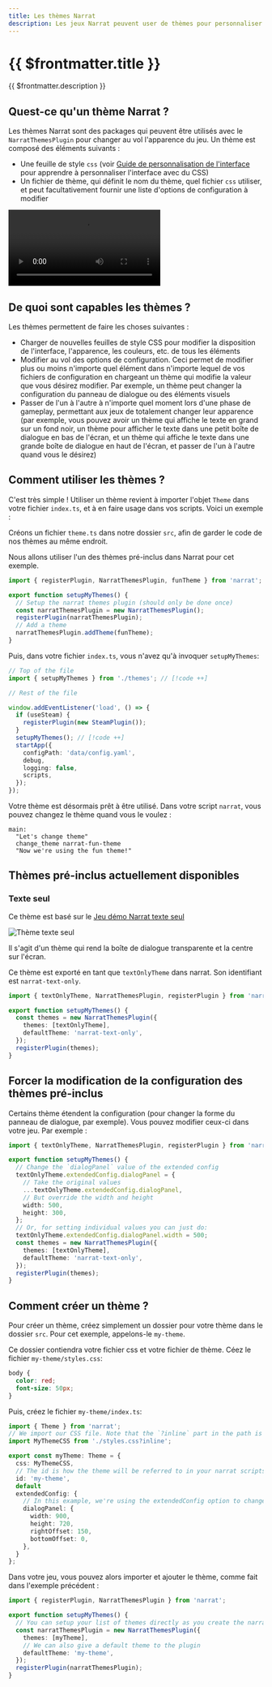 ```yaml
---
title: Les thèmes Narrat
description: Les jeux Narrat peuvent user de thèmes pour personnaliser l'apparence et la disposition des éléments du jeu, et peuvent passer d'un thème à l'autre pendant les phases de gameplay
---
```


# {{ $frontmatter.title }}

{{ $frontmatter.description }}

## Quest-ce qu'un thème Narrat ?

Les thèmes Narrat sont des packages qui peuvent être utilisés avec le `NarratThemesPlugin` pour changer au vol l'apparence du jeu. Un thème est composé des éléments suivants :

- Une feuille de style `css` (voir [Guide de personnalisation de l'interface](/guides/customising-ui.md) pour apprendre à personnaliser l'interface avec du CSS)
- Un fichier de thème, qui définit le nom du thème, quel fichier `css` utiliser, et peut facultativement fournir une liste d'options de configuration à modifier

<video controls="controls" src="/guides/themes/narrat-themes.mp4" type="video/mp4" autoplay="true"></video>

## De quoi sont capables les thèmes ?

Les thèmes permettent de faire les choses suivantes :

- Charger de nouvelles feuilles de style CSS pour modifier la disposition de l'interface, l'apparence, les couleurs, etc. de tous les éléments
- Modifier au vol des options de configuration. Ceci permet de modifier plus ou moins n'importe quel élément dans n'importe lequel de vos fichiers de configuration en chargeant un thème qui modifie la valeur que vous désirez modifier. Par exemple, un thème peut changer la configuration du panneau de dialogue ou des éléments visuels
- Passer de l'un à l'autre à n'importe quel moment lors d'une phase de gameplay, permettant aux jeux de totalement changer leur apparence (par exemple, vous pouvez avoir un thème qui affiche le texte en grand sur un fond noir, un thème pour afficher le texte dans une petit boîte de dialogue en bas de l'écran, et un thème qui affiche le texte dans une grande boîte de dialogue en haut de l'écran, et passer de l'un à l'autre quand vous le désirez)

## Comment utiliser les thèmes ?

C'est très simple ! Utiliser un thème revient à importer l'objet `Theme` dans votre fichier `index.ts`, et à en faire usage dans vos scripts. Voici un exemple :

Créons un fichier `theme.ts` dans notre dossier `src`, afin de garder le code de nos thèmes au même endroit.

Nous allons utiliser l'un des thèmes pré-inclus dans Narrat pour cet exemple.

```ts
import { registerPlugin, NarratThemesPlugin, funTheme } from 'narrat';

export function setupMyThemes() {
  // Setup the narrat themes plugin (should only be done once)
  const narratThemesPlugin = new NarratThemesPlugin();
  registerPlugin(narratThemesPlugin);
  // Add a theme
  narratThemesPlugin.addTheme(funTheme);
}
```

Puis, dans votre fichier `index.ts`, vous n'avez qu'à invoquer `setupMyThemes`:

```ts
// Top of the file
import { setupMyThemes } from './themes'; // [!code ++]

// Rest of the file

window.addEventListener('load', () => {
  if (useSteam) {
    registerPlugin(new SteamPlugin());
  }
  setupMyThemes(); // [!code ++]
  startApp({
    configPath: 'data/config.yaml',
    debug,
    logging: false,
    scripts,
  });
});
```

Votre thème est désormais prêt à être utilisé. Dans votre script `narrat`, vous pouvez changez le thème quand vous le voulez :

```narrat
main:
  "Let's change theme"
  change_theme narrat-fun-theme
  "Now we're using the fun theme!"
```

## Thèmes pré-inclus actuellement disponibles

### Texte seul

Ce thème est basé sur le [Jeu démo Narrat texte seul](https://github.com/liana-p/narrat-examples/tree/main/text-only)

![Thème texte seul](/guides/themes/text-only.png)

Il s'agit d'un thème qui rend la boîte de dialogue transparente et la centre sur l'écran.

Ce thème est exporté en tant que `textOnlyTheme` dans narrat. Son identifiant est `narrat-text-only`.

```ts
import { textOnlyTheme, NarratThemesPlugin, registerPlugin } from 'narrat';

export function setupMyThemes() {
  const themes = new NarratThemesPlugin({
    themes: [textOnlyTheme],
    defaultTheme: 'narrat-text-only',
  });
  registerPlugin(themes);
}
```

## Forcer la modification de la configuration des thèmes pré-inclus

Certains thème étendent la configuration (pour changer la forme du panneau de dialogue, par exemple). Vous pouvez modifier ceux-ci dans votre jeu. Par exemple :

```ts
import { textOnlyTheme, NarratThemesPlugin, registerPlugin } from 'narrat';

export function setupMyThemes() {
  // Change the `dialogPanel` value of the extended config
  textOnlyTheme.extendedConfig.dialogPanel = {
    // Take the original values
    ...textOnlyTheme.extendedConfig.dialogPanel,
    // But override the width and height
    width: 500,
    height: 300,
  };
  // Or, for setting individual values you can just do:
  textOnlyTheme.extendedConfig.dialogPanel.width = 500;
  const themes = new NarratThemesPlugin({
    themes: [textOnlyTheme],
    defaultTheme: 'narrat-text-only',
  });
  registerPlugin(themes);
}
```

## Comment créer un thème ?

Pour créer un thème, créez simplement un dossier pour votre thème dans le dossier `src`. Pour cet exemple, appelons-le `my-theme`.

Ce dossier contiendra votre fichier css et votre fichier de thème. Céez le fichier `my-theme/styles.css`:

```css
body {
  color: red;
  font-size: 50px;
}
```

Puis, créez le fichier `my-theme/index.ts`:

```ts
import { Theme } from 'narrat';
// We import our CSS file. Note that the `?inline` part in the path is important.
import MyThemeCSS from './styles.css?inline';

export const myTheme: Theme = {
  css: MyThemeCSS,
  // The id is how the theme will be referred to in your narrat scripts
  id: 'my-theme',
  default
  extendedConfig: {
    // In this example, we're using the extendedConfig option to change the size and position of the dialog panel. You can override any values in the config in this extendedConfig option.
    dialogPanel: {
      width: 900,
      height: 720,
      rightOffset: 150,
      bottomOffset: 0,
    },
  }
};
```

Dans votre jeu, vous pouvez alors importer et ajouter le thème, comme fait dans l'exemple précédent :

```ts
import { registerPlugin, NarratThemesPlugin } from 'narrat';

export function setupMyThemes() {
  // You can setup your list of themes directly as you create the narrat plugin if you want
  const narratThemesPlugin = new NarratThemesPlugin({
    themes: [myTheme],
    // We can also give a default theme to the plugin
    defaultTheme: 'my-theme',
  });
  registerPlugin(narratThemesPlugin);
}
```
